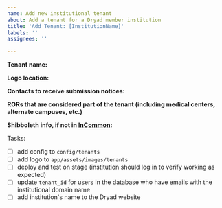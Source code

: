 ```yaml
---
name: Add new institutional tenant
about: Add a tenant for a Dryad member institution
title: 'Add Tenant: [InstitutionName]'
labels: ''
assignees: ''

---
```


**Tenant name:** 

**Logo location:** 

**Contacts to receive submission notices:** 

**RORs that are considered part of the tenant (including medical centers, alternate campuses, etc.)**

**Shibboleth info, if not in [InCommon](https://incommon.org/community-organizations/):**

Tasks:
- [ ] add config to `config/tenants`
- [ ] add logo to `app/assets/images/tenants`
- [ ] deploy and test on stage (institution should log in to verify working as expected)
- [ ] update `tenant_id` for users in the database who have emails with the institutional domain name
- [ ] add institution's name to the Dryad website

